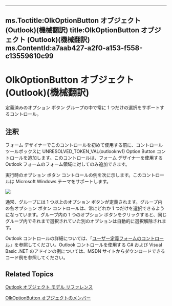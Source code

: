 

---
ms.Toctitle:OlkOptionButton オブジェクト (Outlook)(機械翻訳)
title:OlkOptionButton オブジェクト (Outlook)(機械翻訳)
ms.ContentId:a7aab427-a2f0-a153-f558-c13559610c99
---
# OlkOptionButton オブジェクト (Outlook)(機械翻訳)




定義済みのオプション ボタン グループの中で常に 1 つだけの選択をサポートするコントロール。

## 注釈
フォーム デザイナーでこのコントロールを初めて使用する前に、コントロール ツールボックスに UNRESOLVED_TOKEN_VAL(outlooknv1) Option Button コントロールを追加します。このコントロールは、フォーム デザイナーを使用する Outlook フォームのフォーム領域に対してのみ追加できます。



実行時のオプション ボタン コントロールの例を次に示します。このコントロールは Microsoft Windows テーマをサポートします。



![](..\media\olOptionButton_ZA10120824.gif)



通常、グループには 1 つ以上のオプション ボタンが定義されます。グループ内の各オプション ボタン コントロールは、常にどれか 1 つだけを選択できるようになっています。グループ内の 1 つのオプション ボタンをクリックすると、同じグループ内でそれまで選択されていた別のオプションは自動的に選択解除されます。



Outlook コントロールの詳細については、「[ユーザー定義フォームのコントロール](fcba1b34-c526-5d01-8644-cb8852bd2348.md)」を参照してください。Outlook コントロールを使用する C# および Visual Basic .NET のアドインの例については、MSDN サイトからダウンロードできるコード例を参照してください。



## Related Topics

[Outlook オブジェクト モデル リファレンス](73221b13-d8d8-99b8-3394-b95dbbfd5ddc.md)

[OlkOptionButton オブジェクトのメンバー](e5d545e6-496f-6a11-af73-faa3eb20647c.md)




